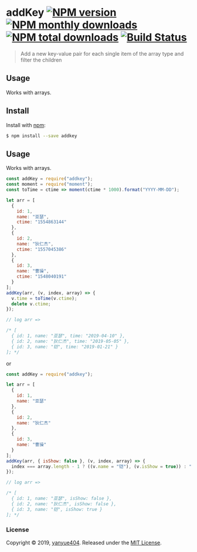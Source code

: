 # addKey [![NPM version](https://img.shields.io/npm/v/addkey.svg?style=flat)](https://www.npmjs.com/package/addkey) [![NPM monthly downloads](https://img.shields.io/npm/dm/addkey.svg?style=flat)](https://npmjs.org/package/addkey) [![NPM total downloads](https://img.shields.io/npm/dt/addkey.svg?style=flat)](https://npmjs.org/package/addkey) [![Build Status](https://travis-ci.org/xiaoyueyue165/addKey.svg?branch=master)](https://travis-ci.org/xiaoyueyue165/addKey)

> Add a new key-value pair for each single item of the array type and filter the children

## Usage

Works with arrays.

## Install

Install with [npm](https://www.npmjs.com/):

```sh
$ npm install --save addkey
```

## Usage

Works with arrays.

```js
const addKey = require("addkey");
const moment = require("moment");
const toTime = ctime => moment(ctime * 1000).format("YYYY-MM-DD");

let arr = [
  {
    id: 1,
    name: "亚瑟",
    ctime: "1554863144"
  },
  {
    id: 2,
    name: "狄仁杰",
    ctime: "1557045386"
  },
  {
    id: 3,
    name: "曹操",
    ctime: "1548040191"
  }
];
addKey(arr, (v, index, array) => {
  v.time = toTime(v.ctime);
  delete v.ctime;
});

// log arr =>

/* [
  { id: 1, name: "亚瑟", time: "2019-04-10" },
  { id: 2, name: "狄仁杰", time: "2019-05-05" },
  { id: 3, name: "铠", time: "2019-01-21" }
]; */
```

or

```js
const addKey = require("addkey");

let arr = [
  {
    id: 1,
    name: "亚瑟"
  },
  {
    id: 2,
    name: "狄仁杰"
  },
  {
    id: 3,
    name: "曹操"
  }
];
addKey(arr, { isShow: false }, (v, index, array) => {
  index === array.length - 1 ? ((v.name = "铠"), (v.isShow = true)) : "";
});

// log arr =>

/* [
  { id: 1, name: "亚瑟", isShow: false },
  { id: 2, name: "狄仁杰", isShow: false },
  { id: 3, name: "铠", isShow: true }
]; */
```

### License

Copyright © 2019, [yanyue404](https://github.com/yanyue404).
Released under the [MIT License](LICENSE).
